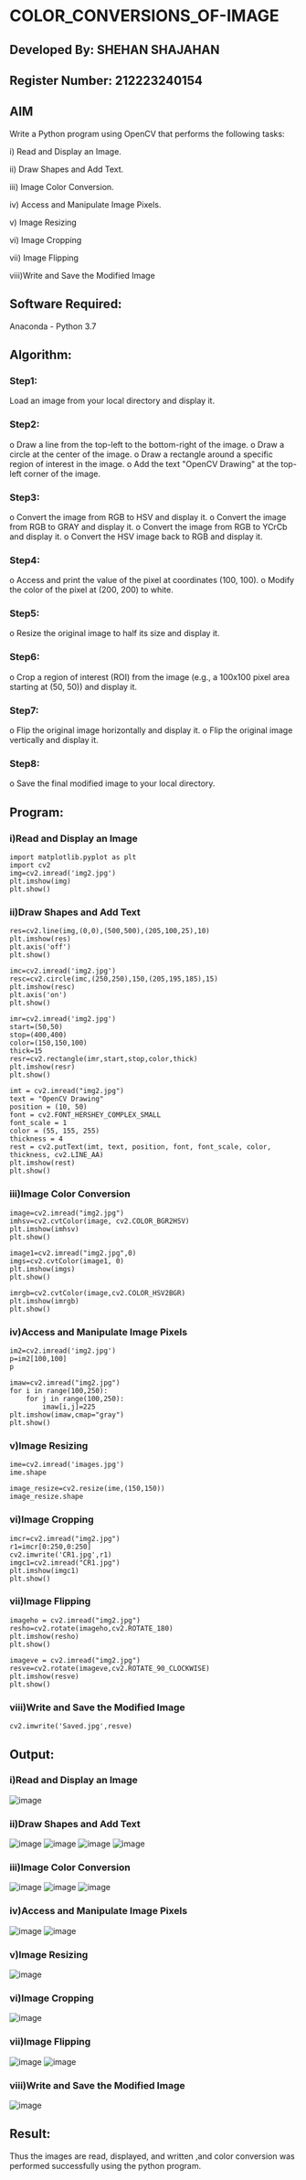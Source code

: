 # COLOR_CONVERSIONS_OF-IMAGE
## Developed By: SHEHAN SHAJAHAN
## Register Number: 212223240154
## AIM
Write a Python program using OpenCV that performs the following tasks:

i) Read and Display an Image.

ii) Draw Shapes and Add Text.

iii) Image Color Conversion.

iv) Access and Manipulate Image Pixels.

v) Image Resizing

vi) Image Cropping

vii) Image Flipping

viii)Write and Save the Modified Image


## Software Required:
Anaconda - Python 3.7
## Algorithm:
### Step1:
Load an image from your local directory and display it.
### Step2:
o	Draw a line from the top-left to the bottom-right of the image.
o	Draw a circle at the center of the image.
o	Draw a rectangle around a specific region of interest in the image.
o	Add the text "OpenCV Drawing" at the top-left corner of the image.

### Step3:
o	Convert the image from RGB to HSV and display it.
o	Convert the image from RGB to GRAY and display it.
o	Convert the image from RGB to YCrCb and display it.
o	Convert the HSV image back to RGB and display it.

### Step4:
o	Access and print the value of the pixel at coordinates (100, 100).
o	Modify the color of the pixel at (200, 200) to white.

### Step5:
o	Resize the original image to half its size and display it.
### Step6:
o	Crop a region of interest (ROI) from the image (e.g., a 100x100 pixel area starting at (50, 50)) and display it.
### Step7:
o	Flip the original image horizontally and display it.
o	Flip the original image vertically and display it.

### Step8:
o	Save the final modified image to your local directory.


## Program:
### i)Read and Display an Image
```
import matplotlib.pyplot as plt
import cv2
img=cv2.imread('img2.jpg')
plt.imshow(img)
plt.show()
```
### ii)Draw Shapes and Add Text
```
res=cv2.line(img,(0,0),(500,500),(205,100,25),10)
plt.imshow(res)
plt.axis('off')
plt.show()
```
```
imc=cv2.imread('img2.jpg')
resc=cv2.circle(imc,(250,250),150,(205,195,185),15)
plt.imshow(resc)
plt.axis('on')
plt.show()
```
```
imr=cv2.imread('img2.jpg')
start=(50,50)
stop=(400,400)
color=(150,150,100)
thick=15
resr=cv2.rectangle(imr,start,stop,color,thick)
plt.imshow(resr)
plt.show()
```
```
imt = cv2.imread("img2.jpg")
text = "OpenCV Drawing"
position = (10, 50)
font = cv2.FONT_HERSHEY_COMPLEX_SMALL
font_scale = 1
color = (55, 155, 255) 
thickness = 4
rest = cv2.putText(imt, text, position, font, font_scale, color, thickness, cv2.LINE_AA)
plt.imshow(rest)
plt.show()
```
### iii)Image Color Conversion
```
image=cv2.imread("img2.jpg")
imhsv=cv2.cvtColor(image, cv2.COLOR_BGR2HSV)
plt.imshow(imhsv)
plt.show()
```
```
image1=cv2.imread("img2.jpg",0)
imgs=cv2.cvtColor(image1, 0)
plt.imshow(imgs)
plt.show()
```
```
imrgb=cv2.cvtColor(image,cv2.COLOR_HSV2BGR)
plt.imshow(imrgb)
plt.show()
```
### iv)Access and Manipulate Image Pixels
```
im2=cv2.imread('img2.jpg')
p=im2[100,100]
p
```
```
imaw=cv2.imread("img2.jpg")
for i in range(100,250):
    for j in range(100,250):
        imaw[i,j]=225
plt.imshow(imaw,cmap="gray")
plt.show()
```
### v)Image Resizing
```
ime=cv2.imread('images.jpg')
ime.shape
```
```
image_resize=cv2.resize(ime,(150,150))
image_resize.shape
```
### vi)Image Cropping
```
imcr=cv2.imread("img2.jpg")
r1=imcr[0:250,0:250]
cv2.imwrite('CR1.jpg',r1)
imgc1=cv2.imread("CR1.jpg")
plt.imshow(imgc1)
plt.show()
```
### vii)Image Flipping
```
imageho = cv2.imread("img2.jpg")
resho=cv2.rotate(imageho,cv2.ROTATE_180)
plt.imshow(resho)
plt.show()
```
```
imageve = cv2.imread("img2.jpg")
resve=cv2.rotate(imageve,cv2.ROTATE_90_CLOCKWISE)
plt.imshow(resve)
plt.show()
```
### viii)Write and Save the Modified Image
```
cv2.imwrite('Saved.jpg',resve)
```

## Output:

### i)Read and Display an Image
![image](https://github.com/user-attachments/assets/3babc8a2-2cfd-41e4-89e3-b1aa50ff68a4)


### ii)Draw Shapes and Add Text
![image](https://github.com/user-attachments/assets/217686d2-dd33-4af7-8200-c9baa839bff4)
![image](https://github.com/user-attachments/assets/8435dcb1-bb7a-4866-9e2e-fffcba12cc44)
![image](https://github.com/user-attachments/assets/ec4c7435-c951-4d67-9319-4ff1f969481a)
![image](https://github.com/user-attachments/assets/3732405c-9b53-4eb8-9c7e-fc74179815fe)




### iii)Image Color Conversion
![image](https://github.com/user-attachments/assets/b478b05c-af85-4960-8f98-2f504ed7cc22)
![image](https://github.com/user-attachments/assets/532e1575-f373-4ae2-896a-69dc9241be23)
![image](https://github.com/user-attachments/assets/5878bd00-23b5-4b53-b36c-17024a099a1a)




### iv)Access and Manipulate Image Pixels
![image](https://github.com/user-attachments/assets/bc9fdafa-32bc-4462-9b14-0ddb5229bd51)
![image](https://github.com/user-attachments/assets/e0467009-8c2e-4ac5-be99-a05fefdb69dc)


### v)Image Resizing
![image](https://github.com/user-attachments/assets/550e09cf-07ef-4a81-88e6-412045582a9e)


### vi)Image Cropping
![image](https://github.com/user-attachments/assets/e391aede-31bc-44de-b0bf-b8352af157ab)


### vii)Image Flipping
![image](https://github.com/user-attachments/assets/266f3993-05cc-4016-b8be-1f389a0f6532)
![image](https://github.com/user-attachments/assets/6d9204e5-36cc-4148-9a2d-7fb8740cc1a7)

### viii)Write and Save the Modified Image
![image](https://github.com/user-attachments/assets/70ce8532-0d39-4ab0-bc45-c82b08a910fc)


## Result:
Thus the images are read, displayed, and written ,and color conversion was performed  successfully using the python program.
